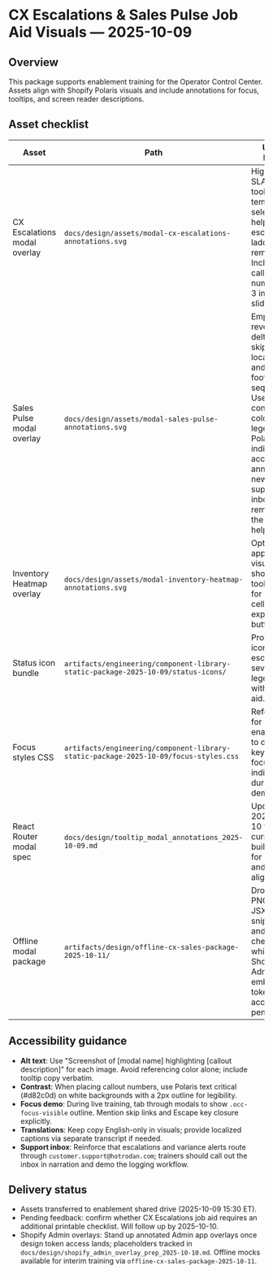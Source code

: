 # CX Escalations & Sales Pulse Job Aid Visuals — 2025-10-09

## Overview
This package supports enablement training for the Operator Control Center. Assets align with Shopify Polaris visuals and include annotations for focus, tooltips, and screen reader descriptions.

## Asset checklist
| Asset | Path | Usage Notes |
| --- | --- | --- |
| CX Escalations modal overlay | `docs/design/assets/modal-cx-escalations-annotations.svg` | Highlight SLA badge tooltip, template selector helper, and escalation ladder reminder. Include callout numbers 1-3 in training slide. |
| Sales Pulse modal overlay | `docs/design/assets/modal-sales-pulse-annotations.svg` | Emphasize revenue delta tooltip, skip link location, and action footer sequencing. Use consistent color legend with Polaris indigo/teal accents; annotate new support inbox reminder on the chart helper text. |
| Inventory Heatmap overlay | `docs/design/assets/modal-inventory-heatmap-annotations.svg` | Optional appendix visual showing tooltip copy for heatmap cells and export button. |
| Status icon bundle | `artifacts/engineering/component-library-static-package-2025-10-09/status-icons/` | Provide icons for escalation severity legend within job aid. |
| Focus styles CSS | `artifacts/engineering/component-library-static-package-2025-10-09/focus-styles.css` | Reference for enablement to describe keyboard focus indicators during live demo. |
| React Router modal spec | `docs/design/tooltip_modal_annotations_2025-10-09.md` | Updated 2025-10-10 to reflect current build; use for narration and QA alignment. |
| Offline modal package | `artifacts/design/offline-cx-sales-package-2025-10-11/` | Drop-in PNG mocks, JSX snippets, and focus checklist while Shopify Admin embed token/Figma access is pending. |

## Accessibility guidance
- **Alt text**: Use "Screenshot of [modal name] highlighting [callout description]" for each image. Avoid referencing color alone; include tooltip copy verbatim.
- **Contrast**: When placing callout numbers, use Polaris text critical (#d82c0d) on white backgrounds with a 2px outline for legibility.
- **Focus demo**: During live training, tab through modals to show `.occ-focus-visible` outline. Mention skip links and Escape key closure explicitly.
- **Translations**: Keep copy English-only in visuals; provide localized captions via separate transcript if needed.
- **Support inbox**: Reinforce that escalations and variance alerts route through `customer.support@hotrodan.com`; trainers should call out the inbox in narration and demo the logging workflow.

## Delivery status
- Assets transferred to enablement shared drive (2025-10-09 15:30 ET).
- Pending feedback: confirm whether CX Escalations job aid requires an additional printable checklist. Will follow up by 2025-10-10.
- Shopify Admin overlays: Stand up annotated Admin app overlays once design token access lands; placeholders tracked in `docs/design/shopify_admin_overlay_prep_2025-10-10.md`. Offline mocks available for interim training via `offline-cx-sales-package-2025-10-11`.
